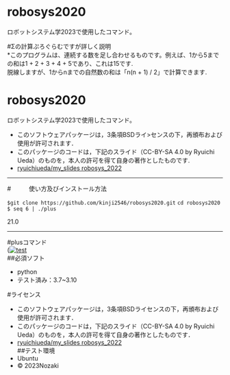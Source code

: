 # robosys2020  
ロボットシステム学2023で使用したコマンド。  


#Σの計算ぷろぐらむですが詳しく説明  
*このプログラムは、連続する数を足し合わせるものです。例えば、1から5までの和は1 + 2 + 3 + 4 + 5であり、これは15です.    
脱線しますが、1からnまでの自然数の和は「n(n + 1) / 2」で計算できます.   

# robosys2020  
ロボットシステム学2023で使用したコマンド。  

* このソフトウェアパッケージは，3条項BSDライ>センスの下，再頒布および使用が許可されます．  
* このパッケージのコードは，下記のスライド（CC-BY-SA 4.0 by Ryuichi Ueda）のものを，本人の許可を得て自身の著作としたものです.  
* [ryuichiueda/my_slides robosys_2022](https://github.com/ryuichiueda/my_slides/tree/master/robosys_2022)  

***
#　　　使い方及びインストール方法  

`$git clone https://github.com/kinji2546/robosys2020.git`
`cd robosys2020`
`$ seq 6 | ./plus`
  
21.0

***


#plusコマンド  
([![test](https://github.com/kinji2546/robosys2020/actions/workflows/test.yml/badge.svg)](https://github.com/kinji2546/robosys2020/actions/workflows/test.yml)  
##必須ソフト  
* python  
* テスト済み：3.7~3.10  

#ライセンス  
* このソフトウェアパッケージは，3条項BSDライセンスの下，再頒布および使用が許可されます．  
* このパッケージのコードは，下記のスライド（CC-BY-SA 4.0 by Ryuichi Ueda）のものを，本人の許可を得て自身の著作としたものです．  
* [ryuichiueda/my_slides robosys_2022](https://github.com/ryuichiueda/my_slides/tree/master/robosys_2022)  
##テスト環境  
* Ubuntu  
* © 2023Nozaki  
